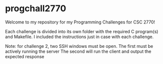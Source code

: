 # progchall2770
Welcome to my repository for my Programming Challenges for CSC 2770!

Each challenge is divided into its own folder with the required C program(s) and Makefile. 
I included the instructions just in case with each challenge.

Note: for challenge 2, two SSH windows must be open. 
  The first must be actively running the server
  The second will run the client and output the expected response
